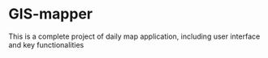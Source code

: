 # GIS-mapper
This is a complete project of daily map application, including user interface and key functionalities
